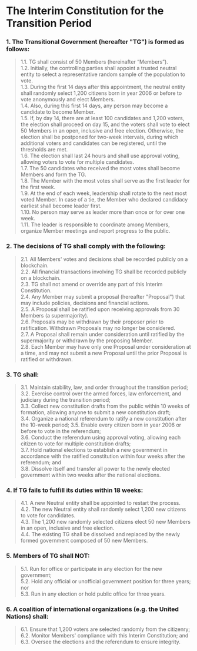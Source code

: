 # The Interim Constitution for the Transition Period

### 1. The Transitional Government (hereafter "TG") is formed as follows:

> 1.1. TG shall consist of 50 Members (hereinafter “Members”).  
> 1.2. Initially, the controlling parties shall appoint a trusted neutral entity to select a representative random sample of the population to vote.   
> 1.3. During the first 14 days after this appointment, the neutral entity shall randomly select 1,200 citizens born in year 2006 or before to vote anonymously and elect Members.  
> 1.4. Also, during this first 14 days, any person may become a candidate to become Member.  
> 1.5. If, by day 14, there are at least 100 candidates and 1,200 voters, the election shall proceed on day 15, and the voters shall vote to elect 50 Members in an open, inclusive and free election. Otherwise, the election shall be postponed for two-week intervals, during which additional voters and candidates can be registered, until the thresholds are met.  
> 1.6. The election shall last 24 hours and shall use approval voting, allowing voters to vote for multiple candidates.  
> 1.7. The 50 candidates who received the most votes shall become Members and form the TG.  
> 1.8. The Member with the most votes shall serve as the first leader for the first week.  
> 1.9. At the end of each week, leadership shall rotate to the next most voted Member. In case of a tie, the Member who declared candidacy earliest shall become leader first.  
> 1.10. No person may serve as leader more than once or for over one week.  
> 1.11. The leader is responsible to coordinate among Members, organize Member meetings and report progress to the public.


### 2. The decisions of TG shall comply with the following:

> 2.1. All Members' votes and decisions shall be recorded publicly on a blockchain.  
> 2.2. All financial transactions involving TG shall be recorded publicly on a blockchain.  
> 2.3. TG shall not amend or override any part of this Interim Constitution.  
> 2.4. Any Member may submit a proposal (hereafter "Proposal") that may include policies, decisions and financial actions.  
> 2.5. A Proposal shall be ratified upon receiving approvals from 30 Members (a supermajority).  
> 2.6. Proposals may be withdrawn by their proposer prior to ratification. Withdrawn Proposals may no longer be considered.  
> 2.7. A Proposal shall remain under consideration until ratified by the supermajority or withdrawn by the proposing Member.  
> 2.8. Each Member may have only one Proposal under consideration at a time, and may not submit a new Proposal until the prior Proposal is ratified or withdrawn.


### 3. TG shall:

> 3.1. Maintain stability, law, and order throughout the transition period;  
> 3.2. Exercise control over the armed forces, law enforcement, and judiciary during the transition period;  
> 3.3. Collect new constitution drafts from the public within 10 weeks of formation, allowing anyone to submit a new constitution draft;  
> 3.4. Organize a national referendum to ratify a new constitution after the 10-week period;
> 3.5. Enable every citizen born in year 2006 or before to vote in the referendum;   
> 3.6. Conduct the referendum using approval voting, allowing each citizen to vote for multiple constitution drafts;  
> 3.7. Hold national elections to establish a new government in accordance with the ratified constitution within four weeks after the referendum; and  
> 3.8. Dissolve itself and transfer all power to the newly elected government within two weeks after the national elections. 


### 4. If TG fails to fulfill its duties within 18 weeks:

> 4.1. A new Neutral entity shall be appointed to restart the process.  
> 4.2. The new Neutral entity shall randomly select 1,200 new citizens to vote for candidates.  
> 4.3. The 1,200 new randomly selected citizens elect 50 new Members in an open, inclusive and free election.  
> 4.4. The existing TG shall be dissolved and replaced by the newly formed government composed of 50 new Members.


### 5. Members of TG shall NOT:

> 5.1. Run for office or participate in any election for the new government;  
> 5.2. Hold any official or unofficial government position for three years; nor  
> 5.3. Run in any election or hold public office for three years.

### 6. A coalition of international organizations (e.g. the United Nations) shall:

> 6.1. Ensure that 1,200 voters are selected randomly from the citizenry;  
> 6.2. Monitor Members' compliance with this Interim Constitution; and  
> 6.3. Oversee the elections and the referendum to ensure integrity.

